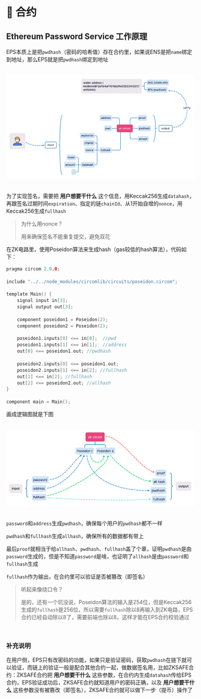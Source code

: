 # 📜 合约
## Ethereum Password Service 工作原理
EPS本质上是把`pwdhash`（密码的哈希值）存在合约里，如果说ENS是把`name`绑定到地址，那么EPS就是把`pwdhash`绑定到地址

<br>
<div align="center"><img src="../images/eps-1.png"></div>
<br>

为了实现签名，需要把 **用户想要干什么** 这个信息，用Keccak256生成`datahash`，再跟签名过期时间`expiration`、指定的链`chainId`、从1开始自增的`nonce`，用Keccak256生成`fullhash`

>为什么用nonce？
>
>用来确保签名不能重复提交，避免双花

在ZK电路里，使用Poseidon算法来生成hash（gas较低的hash算法），代码如下：

```C
pragma circom 2.0.0;

include "../../node_modules/circomlib/circuits/poseidon.circom";

template Main() {
    signal input in[3];
    signal output out[3];

    component poseidon1 = Poseidon(2);
    component poseidon2 = Poseidon(2);

    poseidon1.inputs[0] <== in[0];  //pwd
    poseidon1.inputs[1] <== in[1];  //address
    out[0] <== poseidon1.out; //pwdhash

    poseidon2.inputs[0] <== poseidon1.out;
    poseidon2.inputs[1] <== in[2]; //fullhash
    out[1] <== in[2]; //fullhash
    out[2] <== poseidon2.out; //allhash
}

component main = Main();
```

画成逻辑图就是下图

<br>
<div align="center"><img src="../images/eps-2.png"></div>
<br>

`password`和`address`生成`pwdhash`，确保每个用户的`pwdhash`都不一样

`pwdhash`和`fullhash`生成`allhash`，确保所有的数据都有带上

最后`proof`就相当于给`allhash`、`pwdhash`、`fullhash`盖了个章，证明`pwdhash`是由`password`生成的，但是不知道`password`是啥，也证明了`allhash`是由`password`和`fullhash`生成

`fullhash`作为输出，在合约里可以验证是否被篡改（即签名）

>听起来像绕口令？
>
>是的，还有一个坑没说，Poseidon算法的输入是254位，但是Keccak256生成的`fullhash`是256位，所以需要`fullhash`除以8再输入到ZK电路，EPS合约已经自动除以8了，需要前端也除以8，这样才能在EPS合约校验通过

<br>

### 补充说明
在用户侧，EPS只有改密码的功能，如果只是验证密码，获取`pwdhash`在链下就可以验证，而链上的验证一般是配合其他合约一起，做数据签名用，比如ZKSAFE合约：ZKSAFE合约把 **用户想要干什么** 这些参数，在合约内生成`datahash`传给EPS合约，EPS验证成功后，ZKSAFE合约就知道用户的密码正确，以及 **用户想要干什么** 这些参数没有被篡改（即签名），ZKSAFE合约就可以做下一步（提币）操作了
<br>
